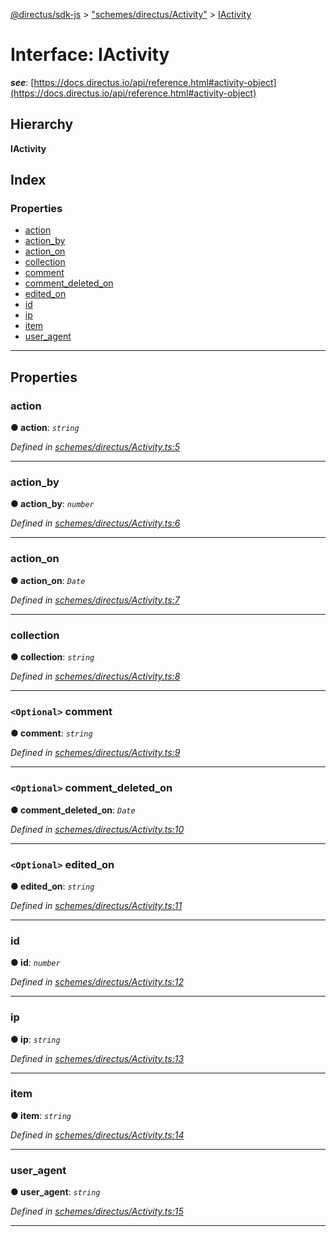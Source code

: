 [@directus/sdk-js](../README.md) > ["schemes/directus/Activity"](../modules/_schemes_directus_activity_.md) > [IActivity](../interfaces/_schemes_directus_activity_.iactivity.md)

# Interface: IActivity

*__see__*: [https://docs.directus.io/api/reference.html#activity-object](https://docs.directus.io/api/reference.html#activity-object)

## Hierarchy

**IActivity**

## Index

### Properties

* [action](_schemes_directus_activity_.iactivity.md#action)
* [action_by](_schemes_directus_activity_.iactivity.md#action_by)
* [action_on](_schemes_directus_activity_.iactivity.md#action_on)
* [collection](_schemes_directus_activity_.iactivity.md#collection)
* [comment](_schemes_directus_activity_.iactivity.md#comment)
* [comment_deleted_on](_schemes_directus_activity_.iactivity.md#comment_deleted_on)
* [edited_on](_schemes_directus_activity_.iactivity.md#edited_on)
* [id](_schemes_directus_activity_.iactivity.md#id)
* [ip](_schemes_directus_activity_.iactivity.md#ip)
* [item](_schemes_directus_activity_.iactivity.md#item)
* [user_agent](_schemes_directus_activity_.iactivity.md#user_agent)

---

## Properties

<a id="action"></a>

###  action

**● action**: *`string`*

*Defined in [schemes/directus/Activity.ts:5](https://github.com/janbiasi/sdk-js/blob/a08c70e/src/schemes/directus/Activity.ts#L5)*

___
<a id="action_by"></a>

###  action_by

**● action_by**: *`number`*

*Defined in [schemes/directus/Activity.ts:6](https://github.com/janbiasi/sdk-js/blob/a08c70e/src/schemes/directus/Activity.ts#L6)*

___
<a id="action_on"></a>

###  action_on

**● action_on**: *`Date`*

*Defined in [schemes/directus/Activity.ts:7](https://github.com/janbiasi/sdk-js/blob/a08c70e/src/schemes/directus/Activity.ts#L7)*

___
<a id="collection"></a>

###  collection

**● collection**: *`string`*

*Defined in [schemes/directus/Activity.ts:8](https://github.com/janbiasi/sdk-js/blob/a08c70e/src/schemes/directus/Activity.ts#L8)*

___
<a id="comment"></a>

### `<Optional>` comment

**● comment**: *`string`*

*Defined in [schemes/directus/Activity.ts:9](https://github.com/janbiasi/sdk-js/blob/a08c70e/src/schemes/directus/Activity.ts#L9)*

___
<a id="comment_deleted_on"></a>

### `<Optional>` comment_deleted_on

**● comment_deleted_on**: *`Date`*

*Defined in [schemes/directus/Activity.ts:10](https://github.com/janbiasi/sdk-js/blob/a08c70e/src/schemes/directus/Activity.ts#L10)*

___
<a id="edited_on"></a>

### `<Optional>` edited_on

**● edited_on**: *`string`*

*Defined in [schemes/directus/Activity.ts:11](https://github.com/janbiasi/sdk-js/blob/a08c70e/src/schemes/directus/Activity.ts#L11)*

___
<a id="id"></a>

###  id

**● id**: *`number`*

*Defined in [schemes/directus/Activity.ts:12](https://github.com/janbiasi/sdk-js/blob/a08c70e/src/schemes/directus/Activity.ts#L12)*

___
<a id="ip"></a>

###  ip

**● ip**: *`string`*

*Defined in [schemes/directus/Activity.ts:13](https://github.com/janbiasi/sdk-js/blob/a08c70e/src/schemes/directus/Activity.ts#L13)*

___
<a id="item"></a>

###  item

**● item**: *`string`*

*Defined in [schemes/directus/Activity.ts:14](https://github.com/janbiasi/sdk-js/blob/a08c70e/src/schemes/directus/Activity.ts#L14)*

___
<a id="user_agent"></a>

###  user_agent

**● user_agent**: *`string`*

*Defined in [schemes/directus/Activity.ts:15](https://github.com/janbiasi/sdk-js/blob/a08c70e/src/schemes/directus/Activity.ts#L15)*

___

